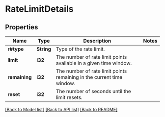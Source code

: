 # RateLimitDetails

## Properties

Name | Type | Description | Notes
------------ | ------------- | ------------- | -------------
**r#type** | **String** | Type of the rate limit. | 
**limit** | **i32** | The number of rate limit points available in a given time window. | 
**remaining** | **i32** | The number of rate limit points remaining in the current time window. | 
**reset** | **i32** | The number of seconds until the limit resets. | 

[[Back to Model list]](../README.md#documentation-for-models) [[Back to API list]](../README.md#documentation-for-api-endpoints) [[Back to README]](../README.md)


